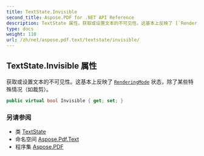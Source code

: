 ```yaml
---
title: TextState.Invisible
second_title: Aspose.PDF for .NET API Reference
description: TextState 属性。获取或设置文本的不可见性。这基本上反映了 [`RenderingMode`](../renderingmode/) 状态，除了某些特殊情况（如裁剪）。
type: docs
weight: 110
url: /zh/net/aspose.pdf.text/textstate/invisible/
---
```

## TextState.Invisible 属性

获取或设置文本的不可见性。这基本上反映了 [`RenderingMode`](../renderingmode/) 状态，除了某些特殊情况（如裁剪）。

```csharp
public virtual bool Invisible { get; set; }
```

### 另请参阅

* 类 [TextState](../)
* 命名空间 [Aspose.Pdf.Text](../../../aspose.pdf.text/)
* 程序集 [Aspose.PDF](../../../)